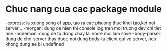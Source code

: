 # Chuc nang cua cac package module
-express: la xuong song of app, tao ra cac phuong thuc khoi tao,ket noi server...
-morgan: dung de hien thi console log tren moi truong dev chi tiet hon
-nodemon: dung de tu dong chay lai node moi lam save
-body-parser: dung de cho server thay duoc noi dung body tu client gui ve server, neu khong dung se bi undefined